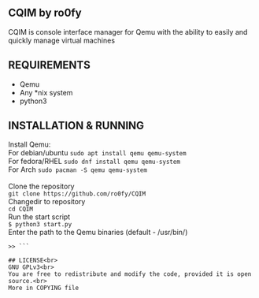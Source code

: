 ## CQIM by ro0fy
CQIM is console interface manager for Qemu with the ability to easily and quickly manage virtual machines

## REQUIREMENTS<br>
* Qemu<br>
* Any *nix system<br>
* python3<br>

## INSTALLATION & RUNNING<br>
Install Qemu:<br>
For debian/ubuntu `sudo apt install qemu qemu-system`<br>
For fedora/RHEL `sudo dnf install qemu qemu-system`<br>
For Arch `sudo pacman -S qemu qemu-system`<br>
<br>
Clone the repository<br>
`git clone https://github.com/ro0fy/CQIM`<br>
Changedir to repository<br>
`cd CQIM`<br>
Run the start script<br>
`$ python3 start.py`<br>
Enter the path to the Qemu binaries (default - /usr/bin/)<br>
 ```Path to qemu binaries
 >> ```

## LICENSE<br>
GNU GPLv3<br>
You are free to redistribute and modify the code, provided it is open source.<br>
More in COPYING file
